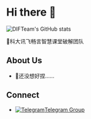 # Hi there 👋

![DIFTeam's GitHub stats](https://github-readme-stats.vercel.app/api?username=DIFTeam&show_icons=true&theme=radical)

🤨科大讯飞畅言智慧课堂破解团队

## About Us

- 🤔还没想好捏......

## Connect

- [![Telegram](https://pic1.imgdb.cn/item/6844f8ff58cb8da5c83991cd.png)](https://t.me/+NrT8UMGDBztjODg1)[Telegram Group](https://t.me/+NrT8UMGDBztjODg1)
